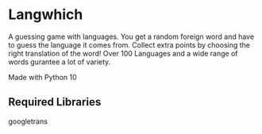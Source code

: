 # Langwhich

A guessing game with languages. You get a random foreign word and have to guess the language it comes from.
Collect extra points by choosing the right translation of the word! Over 100 Languages and a wide range of words gurantee a lot of variety.

Made with Python 10

## Required Libraries

googletrans
